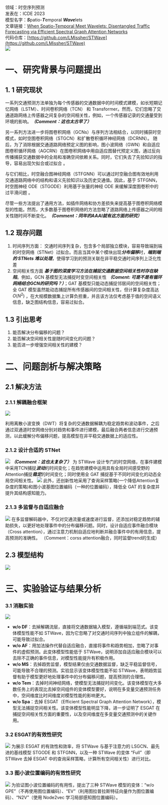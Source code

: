 领域：时空序列预测  
发表在：ICDE 2023  
模型名字：***S***patio-***T***emporal ***Wave***lets  
文章链接：[When Spatio-Temporal Meet Wavelets: Disentangled Traffic Forecasting via Efficient Spectral Graph Attention Networks](https://ieeexplore.ieee.org/document/10184591)  
代码仓库：[https://github.com/LMissher/STWave](https://github.com/LMissher/STWave)  
![](https://picgo-for-paper-reading.oss-cn-beijing.aliyuncs.com/img/![[2023_ICDE_STWave-20250305214138.png]].png)
# 一、研究背景与问题提出
## 1. 1 研究现状
一系列交通预测方法单独为每个传感器的交通数据中的时间模式建模，如长短期记忆网络（LSTM）、时间卷积网络（TCN） 和 Transformer。然而，它们忽略了交通道路网络上传感器之间复杂的空间相关性，例如，一个传感器记录的交通量受到环境的影响。***（Comment：这也太古早了）***

另一系列方法进一步将图卷积网络（GCNs）与序列方法相结合，以同时捕获时空模式，如时空图卷积网络（STGCN）和扩散卷积循环神经网络（DCRNN）。
随后，为了消除根据交通道路网络预定义图的影响，图小波网络（GWN）和自适应图卷积循环网络（AGCRN）在图卷积网络中用自适应图替代预定义图，通过反向传播捕获交通数据中的全局和准确空间依赖关系。同时，它们失去了先验知识的指导，容易出现欠拟合或过拟合 。

与它们相比，时空融合图神经网络（STFGNN）可以通过时空融合图有效地利用交通道路网络中的结构和语义先验知识以及历史交通值。因此，基于 STFGNN，时空图神经 ODE（STGODE）利用基于张量的神经 ODE 来缓解深度图卷积中的过平滑问题 。

尽管一些方法提出了通用方法，如插件网络和协方差损失来提高基于图卷积网络模型的性能。然而，大多数基于图卷积网络的方法忽略了道路网络上传感器之间的相关性随时间不断变化。***（Comment：同年的AAAI就有这方面的研究）***
## 1.2 现存问题
1. 时间序列方面：
	交通时间序列复杂，包含多个局部独立模块，容易导致端到端的时空网络（STNet）过拟合。而且当其中某个模块出现***分布偏移***时，***端到端的 STNets 难以处理***，使得学习到的预测关联在非平稳交通时间序列上泛化性差
2. 空间相关性方面
	***基于图的深度学习方法在捕捉交通数据空间相关性时存在缺陷***。例如，GCN 基模型无法捕捉时变空间相关性 ***（Coment: 可是不是有循环网络结合GCN的研究吗？）***；GAT 基模型只能动态捕捉邻居间的空间相关性；全 GAT 模型虽然能动态捕捉所有传感器间的空间相关性，但计算复杂度高达 $O(N^2)$ ，在大规模数据集上计算负担重，并且该方法仅考虑基于值的空间语义信息，缺乏图结构信息，容易过拟合。
## 1.3 引出思考
1. 能否解决分布偏移的问题？
2. 能否解决空间相关性是随时间变化的问题？
3. 能否进一步增强空间相关性的建模？
# 二、问题剖析与解决策略
## 2.1 解决方法
### 2.1.1 解耦融合框架
![](https://picgo-for-paper-reading.oss-cn-beijing.aliyuncs.com/img/20250306204408.png)

利用离散小波变换（DWT）将复杂的交通数据解耦为稳定趋势和波动事件，之后通过双通道时空网络分别对趋势和事件进行建模，最后融合两者信息进行交通预测，以此缓解分布偏移问题，提高模型在非平稳交通数据上的适应性。
### 2.1.2 设计合适的 STNet
![](https://picgo-for-paper-reading.oss-cn-beijing.aliyuncs.com/img/20250306204434.png)
***（Comment：这也太复杂了）***
为 STWave 设计专门的时空网络，在事件建模中采用TCN捕捉***波动***的时间变化；在趋势建模中运用具有全局时间感受野的Attention捕捉***稳定***的时间变化；同时使用全 GAT 捕捉基于不同时间变化的动态全局空间相关性。
![](https://picgo-for-paper-reading.oss-cn-beijing.aliyuncs.com/img/20250306204606.png)
此外，还创新性地采用了查询采样策略(一个降低Attention复杂度的策略)和图小波基图位置编码（一种的位置编码），降低全 GAT 的复杂度并提升其结构感知能力。
### 2.1.3 多监督与自适应融合
![](https://picgo-for-paper-reading.oss-cn-beijing.aliyuncs.com/img/20250306204450.png)
在多监督解码器中，不仅对交通流量或速度进行监督，还添加对稳定趋势的辅助损失，以更好地处理事件中的分布偏移问题。同时，设计自适应事件融合模块（Cross attention），通过注意力机制自适应地判断并融合事件中的有用信息，提高预测的准确性。
（Comment：corss attention融合，同时监督trend的生成）
## 2.3 模型结构
![](https://picgo-for-paper-reading.oss-cn-beijing.aliyuncs.com/img/![[2023_ICDE_STWave-20250305214138.png]].png)
# 三、实验验证与结果分析 
### 3.1 消融实验
![](https://picgo-for-paper-reading.oss-cn-beijing.aliyuncs.com/img/20250306204636.png)
- **w/o DF**：去掉解耦流层，直接将交通数据输入模型，遵循端到端范式。该变体模型性能不如 STWave，因为它忽略了对交通时间序列中独立组件的解耦，可能导致过拟合。
- **w/o AF**：用加法操作代替自适应融合，直接将事件和趋势相加，忽略了对事件的虚假预测。此变体模型性能低于 STWave，说明添加自适应融合模块可以去除不正确的事件信息，对模型性能提升有积极作用。
- **w/o MS**：去掉趋势监督，模型结果仅由交通数据监督，缺乏平稳监督信号，可能导致不合理的预测。实验显示该变体模型性能不如 STWave，表明趋势监督有助于模型更好地处理事件中的分布偏移问题，提高预测的合理性。
- **w/o Tem**：去掉时间神经网络，使模型无法捕捉时间变化。该变体模型在大多数任务上的表现比去掉空间组件的变体模型要好，说明在多变量交通预测任务中，空间维度比时间维度对模型性能的影响更大。
- **w/o Spa**：去掉 ESGAT（Efficient Spectral Graph Attention Network），模型无法捕捉空间相关性。该变体模型性能明显下降，进一步证明了 ESGAT 在捕捉空间相关性方面的重要性，以及空间维度在多变量交通预测中的关键作用。
### 3.2 ESGAT的有效性研究
![](https://picgo-for-paper-reading.oss-cn-beijing.aliyuncs.com/img/20250306204659.png)
为展示 ESGAT 的有效性和效率，将 STWave 与基于注意力的 LSGCN、最先进的基线模型 STGODE 和 STFGNN，以及一种 STWave 的变体 “Full”（即 STWave 去掉 ESGAT 中的查询采样策略，计算所有空间相关性）进行对比。
### 3.3 图小波位置编码的有效性研究
![](https://picgo-for-paper-reading.oss-cn-beijing.aliyuncs.com/img/![[2023_ICDE_STWave-20250305222259.png]].png)
为验证图小波位置编码的有用性，提出了三种 STWave 模型的变体：“w/o GPE”（不再使用图位置编码）、“EV”（利用图拉普拉斯特征向量作为图位置编码）、“N2V”（使用 Node2vec 学习局部感知图位置编码）。